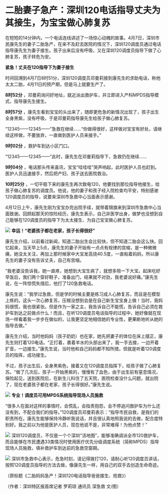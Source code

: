 # 二胎妻子急产：深圳120电话指导丈夫为其接生，为宝宝做心肺复苏

在短短的14分钟内，一个电话连线讲述了一场惊心动魄的故事。4月7日，深圳市民康先生的妻子二胎急产，在来不及赶去医院的情况下，深圳120调度员通过电话指导康先生为妻子接生。孩子出来后没有呼吸，又在深圳120调度员指导下做了心肺复苏，孩子转危为安。

**紧急！丈夫在120指导下为妻子接生**

时间回溯到4月7日8时51分，深圳120调度员邓曼莉接到康先生的求助电话，称他太太二胎，4月11日的预产期，但是马上就要生产了。

**8时52分** ，邓曼莉询问好地址，就近派出救护车，并立即进入产科MPDS指导模式，指导康先生接生。

**8时57分** ，康先生看到宝宝的头出来了，随即更危急的新情况出现了，孩子出生全身黑紫，没有呼吸，于是邓曼莉指导康先生给孩子做心肺复苏。

“12345——12345——”急救在继续......“你做得很好，这样做对宝宝有好处，请继续这样做，不要放弃，一直做到医护人员来接手。”

**9时02分** ，救护车到达小区门口。

“12345——12345——”此时，康先生在邓曼莉指导下，急救仍在继续......

**9时04分** ，电话那头传来喜讯，宝宝“哇哇哇”哭声响起，此时医护人员也赶到。医护人员迅速接手，然后把产妇、孩子送去医院救治。

**10时25分**
，一切平稳下来的康先生再次致电120，他要找到那位指导他接生，给孩子做心肺复苏的调度员。他说，他的妻子和孩子经入院检查均平安，特别感谢120调度员的指导，说要来深圳市急救中心当面表示感谢。

4月12日上午，康先生刚为宝宝办完出院手续，就带着锦旗来到深圳市急救中心当面致谢。回顾起那天的惊险经历，康先生表示，自己非医学出身，做梦也没想到自己能够在120调度员的指导下为太太接生、为自己宝宝做心肺复苏。

![](https://inews.gtimg.com/om_bt/Or39_c1l4WQ36cw7yL6ExJ7C5M9HzxT2CtQ0KyFdAGsjEAA/1000)
**幸运！“老婆孩子都在老家，孩子长得很好”**

康先生介绍，以前看过新闻，知道二胎出生会比较快，但不知道二胎会这么快。回忆起来，当天早上5点，康先生的妻子开始有一点点有规律的宫缩，是一种微微痛，她没太关注，再加上那时候家中大宝发高烧40.5度，一直粘着妈妈，所以康先生的妻子没有告诉丈夫，自己有宫缩。

“我老婆没告诉我，她一直疼，她想到大宝生病了，就想多陪一下大宝。起床吃好早饭后，我们两个穿好鞋子，准备出门，结果就不对劲，我老婆说好痛。”康先生说，在一阵惊慌失措后，他打了120急救电话。

康先生说：“我学过急救，但是学的时候主要是练习成人心肺复苏，而且是在模型上练的。这头一次心肺复苏，压根没想到会是在自己新生宝宝身上做！当时，我妈妈很慌，我也很紧张。但是作为一家之主，我告诉自己不能慌，告诉自己必须在救护车到达之前做点什么！而且，在听120调度员电话指导的过程中，她好像就在现场一样看着我一步步在做似的，让我更坚定地相信她的专业性，更果断地听从她的指导去做。”

康先生介绍，当时他妈妈（孩子奶奶）也在家，她先把妻子的体位在床上摆正，康先生则打着120电话。“正打着，裹着羊水的头部出来了，我一手去接，一边开着扩音，一边接生。”康先生说，当时他和自己妈妈都不知所措，但就是听着120调度员的指挥，成功接生。

不过，孩子出生后，全身黑紫色，接着又在120调度员指挥下，给孩子做了心肺复苏。“做了几次后，孩子一开始黑紫的，慢慢有了血色，由于出生前有窒息情况，保险起见，送到医院后，在新生儿科住了五天院，医院检查没什么问题，就出院了，现在老婆孩子都在老家，孩子长得很好。”康先生说。

![](https://inews.gtimg.com/om_bt/OVRVh06_OmrruMxNOKvXGZjVjuy6JkXWIGv0mC6xvrjw8AA/1000)
**专业！调度员可用MPDS系统指导现场人员施救**

“很多人在面对这样的事情时，会慌乱，会指责抱怨，会不停追问救护车为什么还没有到，不配合我们的指导。”120调度员邓曼莉表示：“指导市民自救，是我们的职责所在。康先生能够保持冷静听我说话，并且很认真地照我说的去做，配合度特别好。我之前以为他是医护人员，现在他说不是，非常难得！为他点赞！”

![](https://inews.gtimg.com/om_bt/Ob5Uu7ak65sgqXbbYC6FuENDZuLrusq2rOEKsf7uH_qo8AA/1000)
深圳120调度员，不仅是一个个深圳“活地图”，能够准确调派全市120救护车，而且能够在市民遭遇33类情况时使用医疗优先分级调度系统（简称MPDS）指导现场人员施救，填补救护车到达前的急救空窗期。

![](https://inews.gtimg.com/om_bt/OXKbmfTkqm1oPyQC7PxXLftxyum5LO254Hfe5RdjpgXaYAA/1000)
深圳市急救中心表示，危急时刻，请记得拨打120，请耐心听120调度员讲话，按照120调度员指导的方法去做，像康先生一样，用自己的双手去创造生命奇迹。

（原标题《二胎妈妈急产！深圳120电话指导爸爸接生、抢救》）

（作者：深圳特区报首席记者 罗莉琼 通讯员 深急救 文/图）

